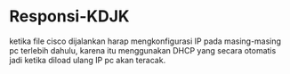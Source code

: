 # Responsi-KDJK

ketika file cisco dijalankan harap mengkonfigurasi IP pada masing-masing pc terlebih dahulu, karena itu menggunakan DHCP yang secara otomatis jadi ketika diload ulang IP pc akan teracak.

